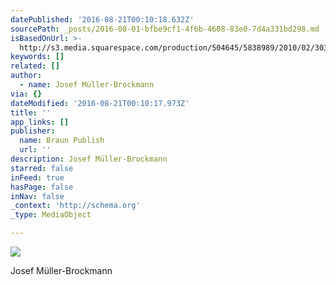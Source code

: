 ```yaml
---
datePublished: '2016-08-21T00:10:18.632Z'
sourcePath: _posts/2016-08-01-bfbe9cf1-4f6b-4608-83e0-7d4a331bd298.md
isBasedOnUrl: >-
  http://s3.media.squarespace.com/production/504645/5838989/2010/02/303351214_679bddab17.jpg
keywords: []
related: []
author:
  - name: Josef Müller-Brockmann
via: {}
dateModified: '2016-08-21T00:10:17.973Z'
title: ''
app_links: []
publisher:
  name: Braun Publish
  url: ''
description: Josef Müller-Brockmann
starred: false
inFeed: true
hasPage: false
inNav: false
_context: 'http://schema.org'
_type: MediaObject

---
```

<article style=""><img src="https://imgflo.herokuapp.com/graph/vahj1ThiexotieMo/115f85eadc67c1f2e50f3a6bd2f404be/noop.jpg?input=http%3A%2F%2Fs3.media.squarespace.com%2Fproduction%2F504645%2F5838989%2F2010%2F02%2F303351214_679bddab17.jpg" /><p>Josef Müller-Brockmann</p></article>